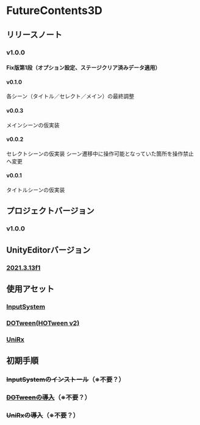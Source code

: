 # FutureContents3D
## リリースノート
### v1.0.0
#### Fix版第1段（オプション設定、ステージクリア済みデータ適用）
#### v0.1.0
各シーン（タイトル／セレクト／メイン）の最終調整
#### v0.0.3
メインシーンの仮実装
#### v0.0.2
セレクトシーンの仮実装
シーン遷移中に操作可能となっていた箇所を操作禁止へ変更
#### v0.0.1
タイトルシーンの仮実装
## プロジェクトバージョン
### v1.0.0
## UnityEditorバージョン
### [2021.3.13f1](https://unity.com/releases/editor/whats-new/2021.3.13)
## 使用アセット
### [InputSystem](https://forpro.unity3d.jp/unity_pro_tips/2021/05/20/1957/)
### [DOTween(HOTween v2)](https://assetstore.unity.com/packages/tools/animation/dotween-hotween-v2-27676)
### [UniRx](https://kingmo.jp/kumonos/unirx-unitask-upm-import/)
## 初期手順
### ~~InputSystemのインストール~~（※不要？）
### ~~[DOTweenの導入](https://qiita.com/broken55/items/df152c061da759ad1471)~~（※不要？）
### ~~UniRxの導入~~（※不要？）

